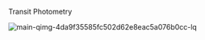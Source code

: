 Transit Photometry



![main-qimg-4da9f35585fc502d62e8eac5a076b0cc-lq](https://github.com/user-attachments/assets/d1472128-77a1-4cf2-b352-bcdc3fe59d97)







